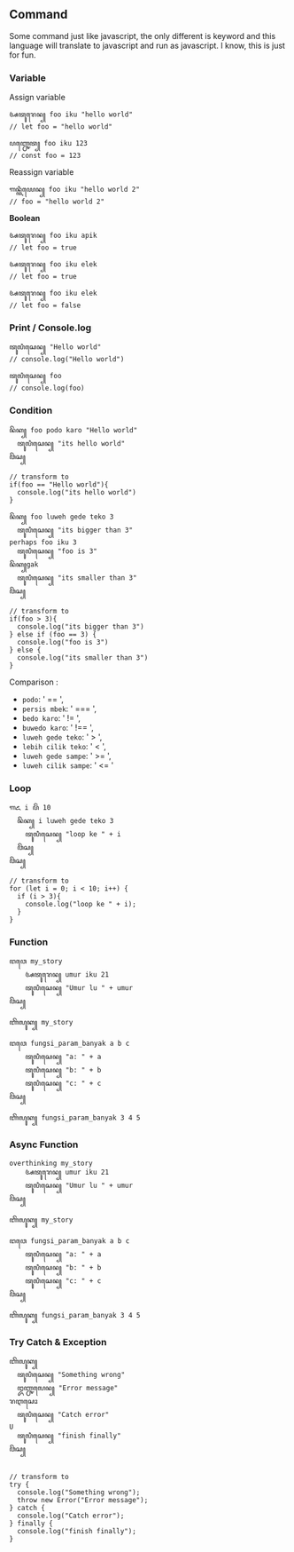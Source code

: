 ## Command

Some command just like javascript, the only different is keyword and this language will translate to javascript and run as javascript. I know, this is just for fun.
### Variable

Assign variable
```
ꦄꦠꦸꦫꦺꦤ꧀ foo iku "hello world"
// let foo = "hello world"

ꦥꦚ꧀ꦕꦺꦠ꧀ foo iku 123
// const foo = 123
```

Reassign variable
```
ꦒꦤ꧀ꦠꦶꦪꦺꦤ꧀ foo iku "hello world 2"
// foo = "hello world 2"
```

**Boolean**

```
ꦄꦠꦸꦫꦺꦤ꧀ foo iku apik
// let foo = true

ꦄꦠꦸꦫꦺꦤ꧀ foo iku elek
// let foo = true

ꦄꦠꦸꦫꦺꦤ꧀ foo iku elek
// let foo = false
```

### Print / Console.log
```
ꦠꦸꦭꦶꦱꦺꦤ꧀ "Hello world"
// console.log("Hello world")

ꦠꦸꦭꦶꦱꦺꦤ꧀ foo
// console.log(foo)
```


### Condition

```
ꦤꦼꦏ꧀ foo podo karo "Hello world"
  ꦠꦸꦭꦶꦱꦺꦤ꧀ "its hello world"
ꦮꦼꦱ꧀

// transform to
if(foo == "Hello world"){
  console.log("its hello world")
}
```

```
ꦤꦼꦏ꧀ foo luweh gede teko 3
  ꦠꦸꦭꦶꦱꦺꦤ꧀ "its bigger than 3"
perhaps foo iku 3
  ꦠꦸꦭꦶꦱꦺꦤ꧀ "foo is 3"
ꦤꦼꦏ꧀gak
  ꦠꦸꦭꦶꦱꦺꦤ꧀ "its smaller than 3"
ꦮꦼꦱ꧀

// transform to
if(foo > 3){
  console.log("its bigger than 3")
} else if (foo == 3) {
  console.log("foo is 3")
} else {
  console.log("its smaller than 3")
}
```

Comparison : 
- `podo`: ' == ',
- `persis mbek`: ' === ',
- `bedo karo`: ' != ',
- `buwedo karo`: ' !== ',
- `luweh gede teko`: ' > ',
- `lebih cilik teko`: ' < ',
- `luweh gede sampe`: ' >= ',
- `luweh cilik sampe`: ' <= '

### Loop

```
ꦒꦌ i ꦥꦼꦁ 10
  ꦤꦼꦏ꧀ i luweh gede teko 3
    ꦠꦸꦭꦶꦱꦺꦤ꧀ "loop ke " + i
  ꦮꦼꦱ꧀
ꦮꦼꦱ꧀

// transform to
for (let i = 0; i < 10; i++) {
  if (i > 3){
    console.log("loop ke " + i);
  }
}
```

### Function
```
ꦔꦮꦺ my_story
    ꦄꦠꦸꦫꦺꦤ꧀ umur iku 21
    ꦠꦸꦭꦶꦱꦺꦤ꧀ "Umur lu " + umur
ꦮꦼꦱ꧀

ꦚꦼꦭꦸꦏ꧀ my_story

ꦔꦮꦺ fungsi_param_banyak a b c
    ꦠꦸꦭꦶꦱꦺꦤ꧀ "a: " + a
    ꦠꦸꦭꦶꦱꦺꦤ꧀ "b: " + b
    ꦠꦸꦭꦶꦱꦺꦤ꧀ "c: " + c
ꦮꦼꦱ꧀

ꦚꦼꦭꦸꦏ꧀ fungsi_param_banyak 3 4 5
```

### Async Function
```
overthinking my_story
    ꦄꦠꦸꦫꦺꦤ꧀ umur iku 21
    ꦠꦸꦭꦶꦱꦺꦤ꧀ "Umur lu " + umur
ꦮꦼꦱ꧀

ꦚꦼꦭꦸꦏ꧀ my_story

ꦔꦮꦺ fungsi_param_banyak a b c
    ꦠꦸꦭꦶꦱꦺꦤ꧀ "a: " + a
    ꦠꦸꦭꦶꦱꦺꦤ꧀ "b: " + b
    ꦠꦸꦭꦶꦱꦺꦤ꧀ "c: " + c
ꦮꦼꦱ꧀

ꦚꦼꦭꦸꦏ꧀ fungsi_param_banyak 3 4 5
```

### Try Catch & Exception
```
ꦚꦼꦭꦸꦏ꧀
  ꦠꦸꦭꦶꦱꦺꦤ꧀ "Something wrong"
  ꦈꦚ꧀ꦕꦭꦺꦤ꧀ "Error message"
ꦫꦆꦱꦺꦴ
  ꦠꦸꦭꦶꦱꦺꦤ꧀ "Catch error"
U
  ꦠꦸꦭꦶꦱꦺꦤ꧀ "finish finally"
ꦮꦼꦱ꧀


// transform to
try {
  console.log("Something wrong");
  throw new Error("Error message");
} catch {
  console.log("Catch error");
} finally {
  console.log("finish finally");
} 
```
